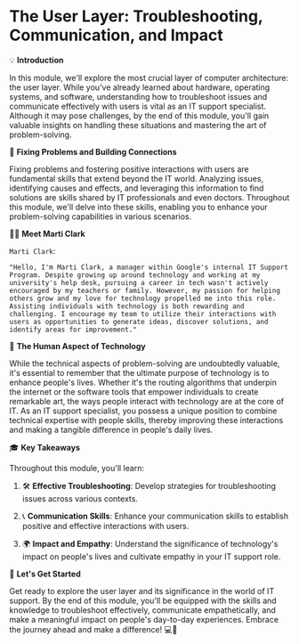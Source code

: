 # The User Layer: Troubleshooting, Communication, and Impact

💡 **Introduction**

In this module, we'll explore the most crucial layer of computer architecture: the user layer. While you've already learned about hardware, operating systems, and software, understanding how to troubleshoot issues and communicate effectively with users is vital as an IT support specialist. Although it may pose challenges, by the end of this module, you'll gain valuable insights on handling these situations and mastering the art of problem-solving.

🔧 **Fixing Problems and Building Connections**

Fixing problems and fostering positive interactions with users are fundamental skills that extend beyond the IT world. Analyzing issues, identifying causes and effects, and leveraging this information to find solutions are skills shared by IT professionals and even doctors. Throughout this module, we'll delve into these skills, enabling you to enhance your problem-solving capabilities in various scenarios.

👩‍💼 **Meet Marti Clark**

`Marti Clark`:

    "Hello, I'm Marti Clark, a manager within Google's internal IT Support Program. Despite growing up around technology and working at my university's help desk, pursuing a career in tech wasn't actively encouraged by my teachers or family. However, my passion for helping others grow and my love for technology propelled me into this role. Assisting individuals with technology is both rewarding and challenging. I encourage my team to utilize their interactions with users as opportunities to generate ideas, discover solutions, and identify areas for improvement."

🌟 **The Human Aspect of Technology**

While the technical aspects of problem-solving are undoubtedly valuable, it's essential to remember that the ultimate purpose of technology is to enhance people's lives. Whether it's the routing algorithms that underpin the internet or the software tools that empower individuals to create remarkable art, the ways people interact with technology are at the core of IT. As an IT support specialist, you possess a unique position to combine technical expertise with people skills, thereby improving these interactions and making a tangible difference in people's daily lives.

🎓 **Key Takeaways**

Throughout this module, you'll learn:

1. 🛠️ **Effective Troubleshooting**: Develop strategies for troubleshooting issues across various contexts.

2. 📞 **Communication Skills**: Enhance your communication skills to establish positive and effective interactions with users.

3. 🌍 **Impact and Empathy**: Understand the significance of technology's impact on people's lives and cultivate empathy in your IT support role.

💪 **Let's Get Started**

Get ready to explore the user layer and its significance in the world of IT support. By the end of this module, you'll be equipped with the skills and knowledge to troubleshoot effectively, communicate empathetically, and make a meaningful impact on people's day-to-day experiences. Embrace the journey ahead and make a difference! 💻🌟